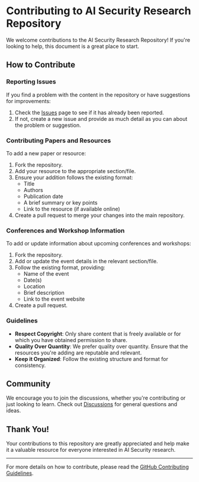 # Contributing to AI Security Research Repository

We welcome contributions to the AI Security Research Repository! If you're looking to help, this document is a great place to start.

## How to Contribute

### Reporting Issues

If you find a problem with the content in the repository or have suggestions for improvements:
1. Check the [Issues](https://github.com/your-repository/issues) page to see if it has already been reported.
2. If not, create a new issue and provide as much detail as you can about the problem or suggestion.

### Contributing Papers and Resources

To add a new paper or resource:
1. Fork the repository.
2. Add your resource to the appropriate section/file.
3. Ensure your addition follows the existing format:
   - Title
   - Authors
   - Publication date
   - A brief summary or key points
   - Link to the resource (if available online)
4. Create a pull request to merge your changes into the main repository.

### Conferences and Workshop Information

To add or update information about upcoming conferences and workshops:
1. Fork the repository.
2. Add or update the event details in the relevant section/file.
3. Follow the existing format, providing:
   - Name of the event
   - Date(s)
   - Location
   - Brief description
   - Link to the event website
4. Create a pull request.

### Guidelines

- **Respect Copyright**: Only share content that is freely available or for which you have obtained permission to share.
- **Quality Over Quantity**: We prefer quality over quantity. Ensure that the resources you're adding are reputable and relevant.
- **Keep it Organized**: Follow the existing structure and format for consistency.

## Community

We encourage you to join the discussions, whether you're contributing or just looking to learn. Check out [Discussions](https://github.com/your-repository/discussions) for general questions and ideas.

## Thank You!

Your contributions to this repository are greatly appreciated and help make it a valuable resource for everyone interested in AI Security research.

---

For more details on how to contribute, please read the [GitHub Contributing Guidelines](https://docs.github.com/en/github/collaborating-with-issues-and-pull-requests).
